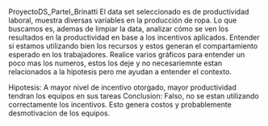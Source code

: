 ProyectoDS_ParteI_Brinatti
El data set seleccionado es de productividad laboral, muestra diversas variables en la producción de ropa.
Lo que buscamos es, ademas de limpiar la data, analizar cómo se ven los resultados en la productividad en base a los incentivos aplicados. Entender si estamos utilizando bien los recursos y estos generan el compartamiento esperado en los trabajadores.
Realice varios gráficos para entender un poco mas los numeros, estos los deje y no necesariemnte estan relacionados a la hipotesis pero me ayudan a entender el contexto.


Hipotesis: A mayor nivel de incentivo otorgado, mayor productividad tendran los equipos en sus tareas
Conclusion: Falso, no se estan utilizando correctamente los incentivos. Esto genera costos y probablemente desmotivacion de los equipos.

